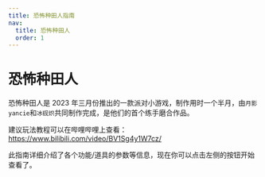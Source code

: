 ```yaml
---
title: 恐怖种田人指南
nav:
  title: 恐怖种田人
  order: 1
---
```


# 恐怖种田人

恐怖种田人是 2023 年三月份推出的一款派对小游戏，制作用时一个半月，由`月影yancie`和`冰砚炽`共同制作完成，是他们的首个练手磨合作品。

建议玩法教程可以在哔哩哔哩上查看：https://www.bilibili.com/video/BV1Sg4y1W7cz/

此指南详细介绍了各个功能/道具的参数等信息，现在你可以点击左侧的按钮开始查看了。
